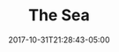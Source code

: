 ---
categories:
- ""
- ""
date: "2017-10-31T21:28:43-05:00"
description: "I'm originally from Slovenia, a country in Central Europe, on the shore of the Adriatic Sea. It's small, beautiful and a great place to live."
draft: false
image: pic10.jpg
keywords: ""
slug: The Sea
title: The Sea
---